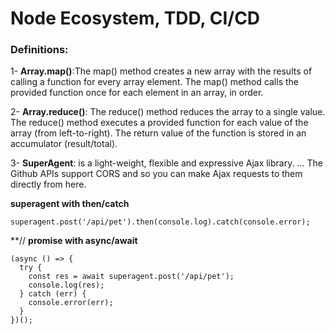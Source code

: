 # Node Ecosystem, TDD, CI/CD

### Definitions:

1- **Array.map()**:The map() method creates a new array with the results of calling a function for every array element. The map() method calls the provided function once for each element in an array, in order.

2- **Array.reduce()**: The reduce() method reduces the array to a single value. The reduce() method executes a provided function for each value of the array (from left-to-right). The return value of the function is stored in an accumulator (result/total).

3- **SuperAgent**: is a light-weight, flexible and expressive Ajax library. ... The Github APIs support CORS and so you can make Ajax requests to them directly from here.
 
**superagent with then/catch**
```
superagent.post('/api/pet').then(console.log).catch(console.error);
 ```

**// **promise with async/await**
```
(async () => {
  try {
    const res = await superagent.post('/api/pet');
    console.log(res);
  } catch (err) {
    console.error(err);
  }
})();
```
